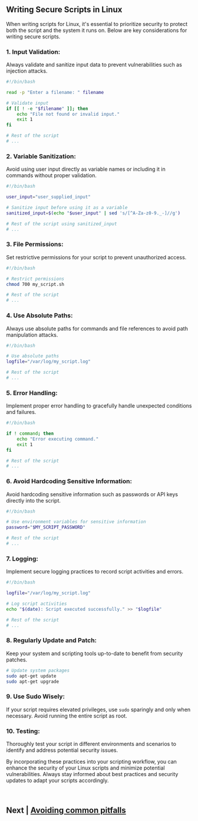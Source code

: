 ## Writing Secure Scripts in Linux

When writing scripts for Linux, it's essential to prioritize security to protect both the script and the system it runs on. Below are key considerations for writing secure scripts.

### 1. **Input Validation:**

Always validate and sanitize input data to prevent vulnerabilities such as injection attacks.

```bash
#!/bin/bash

read -p "Enter a filename: " filename

# Validate input
if [[ ! -e "$filename" ]]; then
    echo "File not found or invalid input."
    exit 1
fi

# Rest of the script
# ...
```

### 2. **Variable Sanitization:**

Avoid using user input directly as variable names or including it in commands without proper validation.

```bash
#!/bin/bash

user_input="user_supplied_input"

# Sanitize input before using it as a variable
sanitized_input=$(echo "$user_input" | sed 's/[^A-Za-z0-9._-]//g')

# Rest of the script using sanitized_input
# ...
```

### 3. **File Permissions:**

Set restrictive permissions for your script to prevent unauthorized access.

```bash
#!/bin/bash

# Restrict permissions
chmod 700 my_script.sh

# Rest of the script
# ...
```

### 4. **Use Absolute Paths:**

Always use absolute paths for commands and file references to avoid path manipulation attacks.

```bash
#!/bin/bash

# Use absolute paths
logfile="/var/log/my_script.log"

# Rest of the script
# ...
```

### 5. **Error Handling:**

Implement proper error handling to gracefully handle unexpected conditions and failures.

```bash
#!/bin/bash

if ! command; then
    echo "Error executing command."
    exit 1
fi

# Rest of the script
# ...
```

### 6. **Avoid Hardcoding Sensitive Information:**

Avoid hardcoding sensitive information such as passwords or API keys directly into the script.

```bash
#!/bin/bash

# Use environment variables for sensitive information
password="$MY_SCRIPT_PASSWORD"

# Rest of the script
# ...
```

### 7. **Logging:**

Implement secure logging practices to record script activities and errors.

```bash
#!/bin/bash

logfile="/var/log/my_script.log"

# Log script activities
echo "$(date): Script executed successfully." >> "$logfile"

# Rest of the script
# ...
```

### 8. **Regularly Update and Patch:**

Keep your system and scripting tools up-to-date to benefit from security patches.

```bash
# Update system packages
sudo apt-get update
sudo apt-get upgrade
```

### 9. **Use Sudo Wisely:**

If your script requires elevated privileges, use `sudo` sparingly and only when necessary. Avoid running the entire script as root.

### 10. **Testing:**

Thoroughly test your script in different environments and scenarios to identify and address potential security issues.

By incorporating these practices into your scripting workflow, you can enhance the security of your Linux scripts and minimize potential vulnerabilities. Always stay informed about best practices and security updates to adapt your scripts accordingly.


<br>


## Next | [Avoiding common pitfalls](https://github.com/lioneltchami/shell-scripting-tutorial/blob/main/Tutorial-Files/15.Security-Best-Practices/02.Avoiding_common_pitfalls.md)
